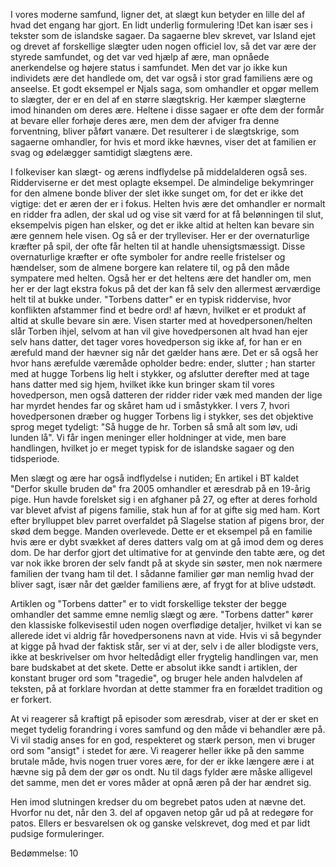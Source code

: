 I vores moderne samfund, ligner det, at slægt kun betyder en lille del
af hvad det engang har gjort. En lidt underlig formulering !Det kan især
ses i tekster som de islandske sagaer. Da sagaerne blev skrevet, var
Island ejet og drevet af forskellige slægter uden nogen officiel lov, så
det var ære der styrede samfundet, og det var ved hjælp af ære, man
opnåede anerkendelse og højere status i samfundet. Men det var jo ikke
kun individets ære det handlede om, det var også i stor grad familiens
ære og anseelse. Et godt eksempel er Njals saga, som omhandler et opgør
mellem to slægter, der er en del af en større slægtskrig. Her kæmper
slægterne imod hinanden om deres ære. Heltene i disse sagaer er ofte dem
der formår at bevare eller forhøje deres ære, men dem der afviger fra
denne forventning, bliver påført vanære. Det resulterer i de
slægtskrige, som sagaerne omhandler, for hvis et mord ikke hævnes, viser
det at familien er svag og ødelægger samtidigt slægtens ære.

I folkeviser kan slægt- og ærens indflydelse på middelalderen også ses.
Ridderviserne er det mest oplagte eksempel. De almindelige bekymringer
for den almene bonde bliver der slet ikke sunget om, for det er ikke det
vigtige: det er æren der er i fokus. Helten hvis ære det omhandler er
normalt en ridder fra adlen, der skal ud og vise sit værd for at få
belønningen til slut, eksempelvis pigen han elsker, og det er ikke altid
at helten kan bevare sin ære gennem hele visen. Og så er der
trylleviser. Her er der overnaturlige kræfter på spil, der ofte får
helten til at handle uhensigtsmæssigt. Disse overnaturlige kræfter er
ofte symboler for andre reelle fristelser og hændelser, som de almene
borgere kan relatere til, og på den måde sympatere med helten. Også her
er det heltens ære det handler om, men her er der lagt ekstra fokus på
det der kan få selv den allermest ærværdige helt til at bukke under.
"Torbens datter" er en typisk riddervise, hvor konflikten afstammer find
et bedre ord! af hævn, hvilket er et produkt af altid at skulle bevare
sin ære. Visen starter med at hovedpersonen/helten slår Torben ihjel,
selvom at han vil give hovedpersonen alt hvad han ejer selv hans datter,
det tager vores hovedperson sig ikke af, for han er en ærefuld mand der
hævner sig når det gælder hans ære. Det er så også her hvor hans
ærefulde væremåde opholder bedre: ender, slutter ; han starter med at
hugge Torbens lig helt i stykker, og afslutter derefter med at tage hans
datter med sig hjem, hvilket ikke kun bringer skam til vores
hovedperson, men også datteren der ridder rider væk med manden der lige
har myrdet hendes far og skåret ham ud i småstykker. I vers 7, hvori
hovedpersonen dræber og hugger Torbens lig i stykker, ses det objektive
sprog meget tydeligt: "Så hugge de hr. Torben så små alt som løv, udi
lunden lå". Vi får ingen meninger eller holdninger at vide, men bare
handlingen, hvilket jo er meget typisk for de islandske sagaer og den
tidsperiode.

Men slægt og ære har også indflydelse i nutiden; En artikel i BT kaldet
"Derfor skulle bruden dø" fra 2005 omhandler et æresdrab på en 19-årig
pige. Hun havde forelsket sig i en afghaner på 27, og efter at deres
forhold var blevet afvist af pigens familie, stak hun af for at gifte
sig med ham. Kort efter brylluppet blev parret overfaldet på Slagelse
station af pigens bror, der skød dem begge. Manden overlevede. Dette er
et eksempel på en familie hvis ære er dybt svækket af deres datters valg
om at gå imod dem og deres dom. De har derfor gjort det ultimative for
at genvinde den tabte ære, og det var nok ikke broren der selv fandt på
at skyde sin søster, men nok nærmere familien der tvang ham til det. I
sådanne familier gør man nemlig hvad der bliver sagt, især når det
gælder familiens ære, af frygt for at blive udstødt.

Artiklen og "Torbens datter" er to vidt forskellige tekster der begge
omhandler det samme emne nemlig slægt og ære. "Torbens datter" kører den
klassiske folkevisestil uden nogen overflødige detaljer, hvilket vi kan
se allerede idet vi aldrig får hovedpersonens navn at vide. Hvis vi så
begynder at kigge på hvad der faktisk står, ser vi at der, selv i de
aller blodigste vers, ikke at beskrivelser om hvor heltedådigt eller
frygtelig handlingen var, men bare budskabet at det skete. Dette er
absolut ikke sandt i artiklen, der konstant bruger ord som "tragedie",
og bruger hele anden halvdelen af teksten, på at forklare hvordan at
dette stammer fra en forældet tradition og er forkert.

At vi reagerer så kraftigt på episoder som æresdrab, viser at der er
sket en meget tydelig forandring i vores samfund og den måde vi
behandler ære på. Vi vil stadig anses for en god, respekteret og stærk
person, men vi bruger ord som "ansigt" i stedet for ære. Vi reagerer
heller ikke på den samme brutale måde, hvis nogen truer vores ære, for
der er ikke længere ære i at hævne sig på dem der gør os ondt. Nu til
dags fylder ære måske alligevel det samme, men det er vores måder at
opnå æren på der har ændret sig.

Hen imod slutningen kredser du om begrebet patos uden at nævne det.
Hvorfor nu det, når den 3. del af opgaven netop går ud på at redegøre
for patos. Ellers er besvarelsen ok og ganske velskrevet, dog med et par
lidt pudsige formuleringer.

Bedømmelse: 10
